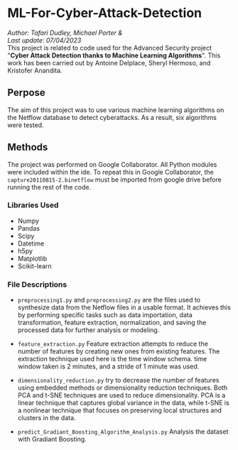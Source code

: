 # ML-For-Cyber-Attack-Detection
_Author: Tafari Dudley, Michael Porter &_  
_Last update: 07/04/2023_  
This project is related to code used for the Advanced Security project "__Cyber Attack Detection thanks to Machine Learning Algorithms__". This work has been carried out by Antoine Delplace, Sheryl Hermoso, and Kristofer Anandita.
## Perpose
The aim of this project was to use various machine learning algorithms on the Netflow database to detect cyberattacks. As a result, six algorithms were tested. 
## Methods
The project was performed on Google Collaborator. All Python modules were included within the ide. To repeat this in Google Collaborator, the `capture20110815-2.binetflow` must be imported from google drive before running the rest of the code. 
### Libraries Used
- Numpy
- Pandas
- Scipy
- Datetime
- h5py
- Matplotlib
- Scikit-learn
### File Descriptions
- `preprocessing1.py` and `preprocessing2.py` are the files used to synthesize data from the Netflow files in a usable format. It achieves this by performing specific tasks such as data importation, data transformation, feature extraction, normalization, and saving the processed data for further analysis or modeling.

- `feature_extraction.py` Feature extraction attempts to reduce the number of features by creating new ones from existing features. The extraction technique used here is the time window schema. time window taken is 2 minutes, and a stride of 1 minute was used.
   
- `dimensionality_reduction.py` try to decrease the number of features using embedded methods or dimensionality reduction techniques. Both PCA and t-SNE techniques are used to reduce dimensionality. PCA is a linear technique that captures global variance in the data, while t-SNE is a nonlinear technique that focuses on preserving local structures and clusters in the data.

- `predict_Gradiant_Boosting_Algorithm_Analysis.py` Analysis the dataset with Gradiant Boosting. 

